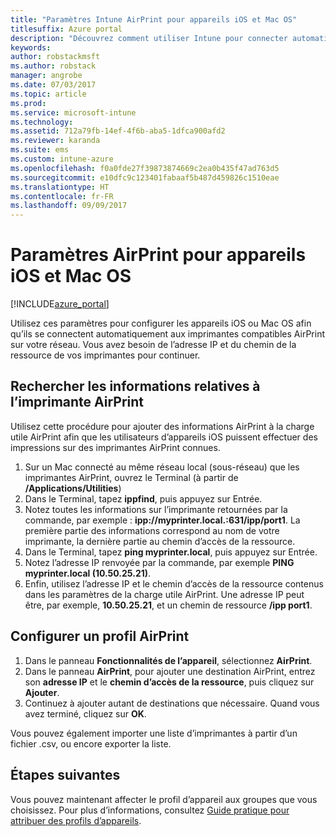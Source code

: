 ```yaml
---
title: "Paramètres Intune AirPrint pour appareils iOS et Mac OS"
titlesuffix: Azure portal
description: "Découvrez comment utiliser Intune pour connecter automatiquement des appareils iOS et Mac OS à des imprimantes compatibles AirPrint."
keywords: 
author: robstackmsft
ms.author: robstack
manager: angrobe
ms.date: 07/03/2017
ms.topic: article
ms.prod: 
ms.service: microsoft-intune
ms.technology: 
ms.assetid: 712a79fb-14ef-4f6b-aba5-1dfca900afd2
ms.reviewer: karanda
ms.suite: ems
ms.custom: intune-azure
ms.openlocfilehash: f0a0fde27f39873874669c2ea0b435f47ad763d5
ms.sourcegitcommit: e10dfc9c123401fabaaf5b487d459826c1510eae
ms.translationtype: HT
ms.contentlocale: fr-FR
ms.lasthandoff: 09/09/2017
---
```

# <a name="airprint-settings-for-ios-and-macos-devices"></a>Paramètres AirPrint pour appareils iOS et Mac OS

[!INCLUDE[azure_portal](./includes/azure_portal.md)]

Utilisez ces paramètres pour configurer les appareils iOS ou Mac OS afin qu’ils se connectent automatiquement aux imprimantes compatibles AirPrint sur votre réseau. Vous avez besoin de l’adresse IP et du chemin de la ressource de vos imprimantes pour continuer.

## <a name="find-airprint-printer-information"></a>Rechercher les informations relatives à l’imprimante AirPrint

Utilisez cette procédure pour ajouter des informations AirPrint à la charge utile AirPrint afin que les utilisateurs d’appareils iOS puissent effectuer des impressions sur des imprimantes AirPrint connues.

1. Sur un Mac connecté au même réseau local (sous-réseau) que les imprimantes AirPrint, ouvrez le Terminal (à partir de **/Applications/Utilities**)
2. Dans le Terminal, tapez **ippfind**, puis appuyez sur Entrée.
3. Notez toutes les informations sur l’imprimante retournées par la commande, par exemple : **ipp://myprinter.local.:631/ipp/port1**. La première partie des informations correspond au nom de votre imprimante, la dernière partie au chemin d’accès de la ressource.
4. Dans le Terminal, tapez **ping myprinter.local**, puis appuyez sur Entrée.
5. Notez l’adresse IP renvoyée par la commande, par exemple **PING myprinter.local (10.50.25.21)**.
6. Enfin, utilisez l’adresse IP et le chemin d’accès de la ressource contenus dans les paramètres de la charge utile AirPrint. Une adresse IP peut être, par exemple, **10.50.25.21**, et un chemin de ressource **/ipp port1**.

## <a name="configure-an-airprint-profile"></a>Configurer un profil AirPrint

1. Dans le panneau **Fonctionnalités de l’appareil**, sélectionnez **AirPrint**.
2. Dans le panneau **AirPrint**, pour ajouter une destination AirPrint, entrez son **adresse IP** et le **chemin d’accès de la ressource**, puis cliquez sur **Ajouter**.
3. Continuez à ajouter autant de destinations que nécessaire. Quand vous avez terminé, cliquez sur **OK**.

Vous pouvez également importer une liste d’imprimantes à partir d’un fichier .csv, ou encore exporter la liste.


## <a name="next-steps"></a>Étapes suivantes

Vous pouvez maintenant affecter le profil d’appareil aux groupes que vous choisissez. Pour plus d’informations, consultez [Guide pratique pour attribuer des profils d’appareils](device-profile-assign.md).